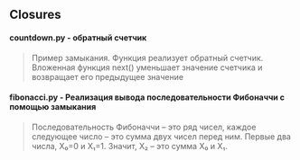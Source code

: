 ## Closures

#### countdown.py - обратный счетчик
> Пример замыкания.
        Функция реализует обратный счетчик.
        Вложенная функция next() уменьшает значение счетчика
        и возвращает его предыдущее значение

#### fibonacci.py - Реализация вывода последовательности Фибоначчи с помощью замыкания
> Последовательность Фибоначчи – это ряд чисел, каждое следующее число – это сумма двух чисел перед ним.
        Первые два числа, X₀=0 и X₁=1. Значит, X₂ – это сумма X₀ и X₁.